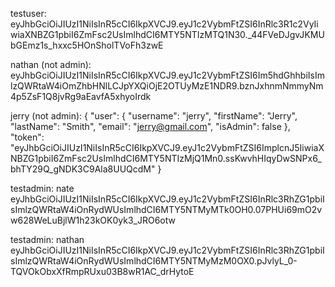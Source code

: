 testuser:
eyJhbGciOiJIUzI1NiIsInR5cCI6IkpXVCJ9.eyJ1c2VybmFtZSI6InRlc3R1c2VyIiwiaXNBZG1pbiI6ZmFsc2UsImlhdCI6MTY5NTIzMTQ1N30._44FVeDJgvJKMUbGEmz1s_hxxc5HOnSholTVoFh3zwE

nathan (not admin):
eyJhbGciOiJIUzI1NiIsInR5cCI6IkpXVCJ9.eyJ1c2VybmFtZSI6Im5hdGhhbiIsImlzQWRtaW4iOmZhbHNlLCJpYXQiOjE2OTUyMzE1NDR9.bznJxhnmNmmyNm4p5ZsF1Q8jvRg9aEavfA5xhyoIrdk

jerry (not admin):
{
	"user": {
		"username": "jerry",
		"firstName": "Jerry",
		"lastName": "Smith",
		"email": "jerry@gmail.com",
		"isAdmin": false
	},
	"token": "eyJhbGciOiJIUzI1NiIsInR5cCI6IkpXVCJ9.eyJ1c2VybmFtZSI6ImplcnJ5IiwiaXNBZG1pbiI6ZmFsc2UsImlhdCI6MTY5NTIzMjQ1Mn0.ssKwvhHIqyDwSNPx6_bhTY29Q_gNDK3C9Ala8UUQcdM"
}

testadmin: nate
eyJhbGciOiJIUzI1NiIsInR5cCI6IkpXVCJ9.eyJ1c2VybmFtZSI6InRlc3RhZG1pbiIsImlzQWRtaW4iOnRydWUsImlhdCI6MTY5NTMyMTk0OH0.07PHUi69mO2vw628WeLuBjlW1h23kOK0yk3_JRO6otw


testadmin: nathan
eyJhbGciOiJIUzI1NiIsInR5cCI6IkpXVCJ9.eyJ1c2VybmFtZSI6InRlc3RhZG1pbiIsImlzQWRtaW4iOnRydWUsImlhdCI6MTY5NTMyMzM0OX0.pJvlyL_0-TQVOkObxXfRmpRUxu03B8wR1AC_drHytoE